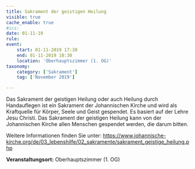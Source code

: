 ```yaml
---
title: Sakrament der geistigen Heilung
visible: true
cache_enable: true
#ics: 
date: 01-11-19
rule: 
event:
	start: 01-11-2019 17:30
	end: 01-11-2019 18:30
	location: 'Oberhauptszimmer (1. OG)'
taxonomy:
	category: ['Sakrament']
	tag: ['November 2019']

---
```

Das Sakrament der geistigen Heilung oder auch Heilung durch Handauflegen ist ein Sakrament der Johannischen Kirche und wird als Kraftquelle für Körper, Seele und Geist gespendet. Es basiert auf der Lehre Jesu Christi. Das Sakrament der geistigen Heilung kann von der Johannischen Kirche allen Menschen gespendet werden, die darum bitten.

Weitere Informationen finden Sie unter:
https://www.johannische-kirche.org/de/03_lebenshilfe/02_sakramente/sakrament_geistige_heilung.php



**Veranstaltungsort:** Oberhauptszimmer (1. OG)

